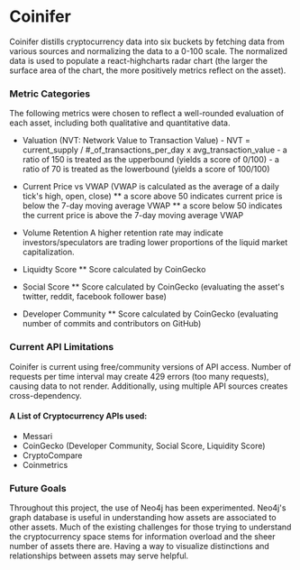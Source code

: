 # Coinifer

Coinifer distills cryptocurrency data into six buckets by fetching data from various sources and normalizing the data to a 0-100 scale.
The normalized data is used to populate a react-highcharts radar chart (the larger the surface area of the chart, the more positively metrics reflect on the asset).


### Metric Categories
The following metrics were chosen to reflect a well-rounded evaluation of each asset, including both qualitative and quantitative data. 

- Valuation (NVT: Network Value to Transaction Value)
           - NVT = current_supply / #_of_transactions_per_day x avg_transaction_value
           - a ratio of 150 is treated as the upperbound (yields a score of 0/100)
           - a ratio of 70 is treated as the lowerbound (yields a score of 100/100)

* Current Price vs VWAP (VWAP is calculated as the average of a daily tick's high, open, close)
** a score above 50 indicates current price is below the 7-day moving average VWAP 
** a score below 50 indicates the current price is above the 7-day moving average VWAP

* Volume Retention
A higher retention rate may indicate investors/speculators are trading lower proportions of the liquid market capitalization.

* Liquidty Score
** Score calculated by CoinGecko

* Social Score
** Score calculated by CoinGecko (evaluating the asset's twitter, reddit, facebook follower base)

* Developer Community
** Score calculated by CoinGecko (evaluating number of commits and contributors on GitHub)

### Current API Limitations

Coinifer is current using free/community versions of API access. Number of requests per time interval may create 429 errors (too many requests), causing data to not render.
Additionally, using multiple API sources creates cross-dependency.

#### A List of Cryptocurrency APIs used:
* Messari
* CoinGecko (Developer Community, Social Score, Liquidity Score)
* CryptoCompare
* Coinmetrics


### Future Goals

Throughout this project, the use of Neo4j has been experimented. Neo4j's graph database is useful in understanding how assets are associated to other assets.
Much of the existing challenges for those trying to understand the cryptocurrency space stems for information overload and the sheer number of assets there are.
Having a way to visualize distinctions and relationships between assets may serve helpful.
